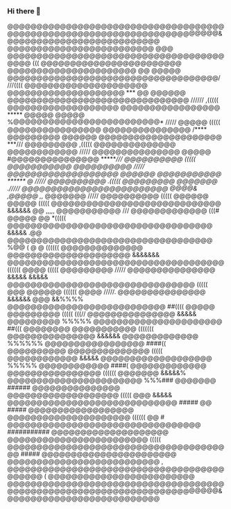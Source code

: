 ### Hi there 👋

@@@@@@@@@@@@@@@@@@@@@@@@@@@@@@@@@@@@@@@@@@@@@@@@@@@@@@@@@@@@@@@@@@@@@@@@@&@@@@@@@@@@@@@@@@@@@@@@@@@@
@@@@@@@@@@@@@@@@@@@@@@@@@ @@@ @@@@@@@@@@@@@@@@@@@@@@@@@@@@@@@@@@@@@@@@@ ((( @@@@@@@@@@@@@@@@@@@@@@@@
@@@@@@@@@@@@@@@@@@@@@@ @@ @@@@@ @@@@@@@@@@@@@@@@@@@@@@@@@@@@@@@@@@@@/ ///((((  @@@@@@@@@@@@@@@@@@@@@
@@@@@@@@@@@@@@@@@@@@ *** @@ @@@@@@ @@@@@@@@@@@@@@@@@@@@@@@@@@@@@@@ ////// ,((((( @@@@@@@@@@@@@@@@@@@
@@@@@@@@@@@@@@@@@  ***** @@@@@ @@@@@ %@@@@@@@@@@@@@@@@@@@@@@@@@* ///// @@@@@ (((((  @@@@@@@@@@@@@@@@
@@@@@@@@@@@@@@@ /****  @@@@@@@@@ @@@@@@ @@@@@@@@@@@@@@@@@@@@@ ***/// @@@@@@@@@ ,((((( @@@@@@@@@@@@@@
@@@@@@@@@@@@  ///// @@@@@@@@@@@@@@@ @@@@@ #@@@@@@@@@@@@@@@  ******/// *@@@@@@@@@@ (((((  @@@@@@@@@@@
@@@@@@@@@@ /////  @@@@@@@@@@@@@@@@@@@ @@@@@@ @@@@@@@@@@@ ****** @ *///// @@@@@@@@@@ .((((( @@@@@@@@@
@@@@@@@ .///// @@@@@@@@@@@@@@@@@@@@@@@@@ @@@@& ,@@@@@  ,,*** @@@@@@@ /////  @@@@@@@@@@ (((((  @@@@@@
@@@@@ (((((  @@@@@@@@@@@@@@@@@@@@@@@@@@@@@ &&&&&& @@ ,,,,, @@@@@@@@@@@ /// @@@@@@@@@@@@@  (((# @@@@@
@@ *((((( @@@@@@@@@@@@@@@@@@@@@@@@@@@@@@@@@@@ &&&&& .@@ @@@@@@@@@@@@@@@@@@@@@@@@@@@@@@@@@@@ %@@ (  @
@ (((((( @@@@@@@@@@@@@@  @@@@@@@@@@@@@@@@@@@@@ &&&&&&& @@@@@@@@@@@@@@@@@@@@@@@@@@@@@@@@@@@@@ (((((( 
@@@@ ((((( @@@@@@@@@  ///// @@@@@@@@@@@@@@@  &&&&& &&&&&  @@@@@@@@@@@@@@@@@@@@@@@@@@@@@@@@ ((((( @@@
@@@@@@ (((((( @@@@ /////. @@@@@@@@@@@@@@@ &&&&&& @@@ &&%%%% @@@@@@@@@@@@@@@@@@@@@@@@@@@ ##(((( @@@@@
@@@@@@@@@ (((((  (((// @@@@@@@@@@@@@@@  &&&&& @@@@@@@@@ %%%%%  @@@@@@@@@@@@@@@@@@@@@@ ##((( @@@@@@@@
@@@@@@@@@@@ (((((((  @@@@@@@@@@@@@@@ &&&&&& @@@@@@@@@@@@@ %%%%%% @@@@@@@@@@@@@@@@@ ####(( @@@@@@@@@@
@@@@@@@@@@@@@@ ((((( @@@@@@@@@@@@  &&&&& @@@@@@@@@@@@@@@@@@@ %%%%%  @@@@@@@@@@@@ ####( @@@@@@@@@@@@@
@@@@@@@@@@@@@@@@ (((((( @@@@@@@ &&&&&% @@@@@@@@@@@@@@@@@@@@@@@ %%%### @@@@@@@ ###### @@@@@@@@@@@@@@@
@@@@@@@@@@@@@@@@@@@ ((((( @@@ &&&&& @@@@@@@@@@@@@@@@@@@@@@@@@@@@@ #####  @@ ##### @@@@@@@@@@@@@@@@@@
@@@@@@@@@@@@@@@@@@@@@ (((((( @@ # @@@@@@@@@@@@@@@@@@@@@@@@@@@@@@@@@ ########### @@@@@@@@@@@@@@@@@@@@
@@@@@@@@@@@@@@@@@@@@@@@@ ((((( @@@@@@@@@@@@@@@@@@@@@@@@@@@@@@@@@@@@@@@ ##### @@@@@@@@@@@@@@@@@@@@@@@
@@@@@@@@@@@@@@@@@@@@@@@@@@ , @@@@@@@@@@@@@@@@@@@@@@@@@@@@@@@@@@@@@@@@@@@ ( @@@@@@@@@@@@@@@@@@@@@@@@@
@@@@@@@@@@@@@@@@@@@@@@@@@@@@@@@@@@@@@@@@@@@@@@@@@@@@@@@@@@@@@@@@@@@@@@@@@&@@@@@@@@@@@@@@@@@@@@@@@@@@

<!--
**Fleeym/Fleeym** is a ✨ _special_ ✨ repository because its `README.md` (this file) appears on your GitHub profile.

Here are some ideas to get you started:

- 🔭 I’m currently working on ...
- 🌱 I’m currently learning ...
- 👯 I’m looking to collaborate on ...
- 🤔 I’m looking for help with ...
- 💬 Ask me about ...
- 📫 How to reach me: ...
- 😄 Pronouns: ...
- ⚡ Fun fact: ...
-->
